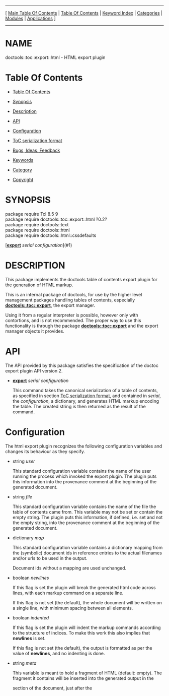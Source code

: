 
[//000000001]: # (doctools::toc::export::html \- Documentation tools)
[//000000002]: # (Generated from file 'plugin\.inc' by tcllib/doctools with format 'markdown')
[//000000003]: # (Copyright &copy; 2009\-2019 Andreas Kupries <andreas\_kupries@users\.sourceforge\.net>)
[//000000004]: # (doctools::toc::export::html\(n\) 0\.2 tcllib "Documentation tools")

<hr> [ <a href="../../../../toc.md">Main Table Of Contents</a> &#124; <a
href="../../../toc.md">Table Of Contents</a> &#124; <a
href="../../../../index.md">Keyword Index</a> &#124; <a
href="../../../../toc0.md">Categories</a> &#124; <a
href="../../../../toc1.md">Modules</a> &#124; <a
href="../../../../toc2.md">Applications</a> ] <hr>

# NAME

doctools::toc::export::html \- HTML export plugin

# <a name='toc'></a>Table Of Contents

  - [Table Of Contents](#toc)

  - [Synopsis](#synopsis)

  - [Description](#section1)

  - [API](#section2)

  - [Configuration](#section3)

  - [ToC serialization format](#section4)

  - [Bugs, Ideas, Feedback](#section5)

  - [Keywords](#keywords)

  - [Category](#category)

  - [Copyright](#copyright)

# <a name='synopsis'></a>SYNOPSIS

package require Tcl 8\.5 9  
package require doctools::toc::export::html ?0\.2?  
package require doctools::text  
package require doctools::html  
package require doctools::html::cssdefaults  

[__[export](\.\./\.\./\.\./\.\./index\.md\#export)__ *serial* *configuration*](#1)  

# <a name='description'></a>DESCRIPTION

This package implements the doctools table of contents export plugin for the
generation of HTML markup\.

This is an internal package of doctools, for use by the higher level management
packages handling tables of contents, especially
__[doctools::toc::export](toc\_export\.md)__, the export manager\.

Using it from a regular interpreter is possible, however only with contortions,
and is not recommended\. The proper way to use this functionality is through the
package __[doctools::toc::export](toc\_export\.md)__ and the export
manager objects it provides\.

# <a name='section2'></a>API

The API provided by this package satisfies the specification of the doctoc
export plugin API version 2\.

  - <a name='1'></a>__[export](\.\./\.\./\.\./\.\./index\.md\#export)__ *serial* *configuration*

    This command takes the canonical serialization of a table of contents, as
    specified in section [ToC serialization format](#section4), and
    contained in *serial*, the *configuration*, a dictionary, and generates
    HTML markup encoding the table\. The created string is then returned as the
    result of the command\.

# <a name='section3'></a>Configuration

The html export plugin recognizes the following configuration variables and
changes its behaviour as they specify\.

  - string *user*

    This standard configuration variable contains the name of the user running
    the process which invoked the export plugin\. The plugin puts this
    information into the provenance comment at the beginning of the generated
    document\.

  - string *file*

    This standard configuration variable contains the name of the file the table
    of contents came from\. This variable may not be set or contain the empty
    string\. The plugin puts this information, if defined, i\.e\. set and not the
    empty string, into the provenance comment at the beginning of the generated
    document\.

  - dictionary *map*

    This standard configuration variable contains a dictionary mapping from the
    \(symbolic\) document ids in reference entries to the actual filenames and/or
    urls to be used in the output\.

    Document ids without a mapping are used unchanged\.

  - boolean *newlines*

    If this flag is set the plugin will break the generated html code across
    lines, with each markup command on a separate line\.

    If this flag is not set \(the default\), the whole document will be written on
    a single line, with minimum spacing between all elements\.

  - boolean *indented*

    If this flag is set the plugin will indent the markup commands according to
    the structure of indices\. To make this work this also implies that
    __newlines__ is set\.

    If this flag is not set \(the default\), the output is formatted as per the
    value of __newlines__, and no indenting is done\.

  - string *meta*

    This variable is meant to hold a fragment of HTML \(default: empty\)\. The
    fragment it contains will be inserted into the generated output in the
    <head> section of the document, just after the <title> tag\.

  - string *header*

    This variable is meant to hold a fragment of HTML \(default: empty\)\. The
    fragment it contains will be inserted into the generated output just after
    the <h1> title tag in the body of the document, in the class\.header
    <div>'ision\.

  - string *footer*

    This variable is meant to hold a fragment of HTML \(default: empty\)\. The
    fragment it contains will be inserted into the generated output just before
    the </body> tag, in the class\.footer <div>'ision\.

  - dictionary *rid*

    The value of this variable \(default: empty\) maps references to the
    identifiers to use as their anchor names\. Each reference __FOO__ not
    found in the dictionary uses __REF\-____FOO__ as anchor, i\.e\. itself
    prefixed with the string __REF\-__\.

  - string *sepline*

    The value of this variable is the string to use for the separator comments
    inserted into the output when the outpout is broken across lines and/or
    indented\. The default string consists of 60 dashes\.

  - string *class\.main*

    This variable contains the class name for the main <div>'ivision of the
    generated document\. The default is __doctools__\.

  - string *class\.header*

    This variable contains the class name for the header <div>'ision of the
    generated document\. The default is __toc\-header__\. This division
    contains the document title, the user specified __header__, if any, and
    a visible separator line\.

  - string *class\.title*

    This variable contains the class name for the <h1> tag enclosing the
    document title\. The default is __toc\-title__\.

  - string *class\.navsep*

    This variable contains the class name for the <hr> separators in the header
    and footer sections of the generated document\. The default is
    __toc\-navsep__\.

  - string *class\.contents*

    This variable contains the class name for the XXXXX holding the keywords and
    their references in the generated document\. The default is
    __toc\-contents__\.

  - string *class\.ref*

    This variable contains the class name for the table elements which are
    references to other documents\. The default is __toc\-ref__\.

  - string *class\.div*

    This variable contains the class name for the table elements which are
    divisions\. The default is __toc\-div__\.

  - string *class\.footer*

    This variable contains the class name for the footer <div>'ision of the
    generated document\. The default is __toc\-footer__\. This division
    contains a browser\-visible separator line and the user specified
    __footer__, if any\.

*Note* that this plugin ignores the standard configuration variable
__format__, and its value\.

# <a name='section4'></a>ToC serialization format

Here we specify the format used by the doctools v2 packages to serialize tables
of contents as immutable values for transport, comparison, etc\.

We distinguish between *regular* and *canonical* serializations\. While a
table of contents may have more than one regular serialization only exactly one
of them will be *canonical*\.

  - regular serialization

      1. The serialization of any table of contents is a nested Tcl dictionary\.

      1. This dictionary holds a single key, __doctools::toc__, and its
         value\. This value holds the contents of the table of contents\.

      1. The contents of the table of contents are a Tcl dictionary holding the
         title of the table of contents, a label, and its elements\. The relevant
         keys and their values are

           * __title__

             The value is a string containing the title of the table of
             contents\.

           * __label__

             The value is a string containing a label for the table of contents\.

           * __items__

             The value is a Tcl list holding the elements of the table, in the
             order they are to be shown\.

             Each element is a Tcl list holding the type of the item, and its
             description, in this order\. An alternative description would be
             that it is a Tcl dictionary holding a single key, the item type,
             mapped to the item description\.

             The two legal item types and their descriptions are

               + __reference__

                 This item describes a single entry in the table of contents,
                 referencing a single document\. To this end its value is a Tcl
                 dictionary containing an id for the referenced document, a
                 label, and a longer textual description which can be associated
                 with the entry\. The relevant keys and their values are

                   - __id__

                     The value is a string containing the id of the document
                     associated with the entry\.

                   - __label__

                     The value is a string containing a label for this entry\.
                     This string also identifies the entry, and no two entries
                     \(references and divisions\) in the containing list are
                     allowed to have the same label\.

                   - __desc__

                     The value is a string containing a longer description for
                     this entry\.

               + __division__

                 This item describes a group of entries in the table of
                 contents, inducing a hierarchy of entries\. To this end its
                 value is a Tcl dictionary containing a label for the group, an
                 optional id to a document for the whole group, and the list of
                 entries in the group\. The relevant keys and their values are

                   - __id__

                     The value is a string containing the id of the document
                     associated with the whole group\. This key is optional\.

                   - __label__

                     The value is a string containing a label for the group\.
                     This string also identifies the entry, and no two entries
                     \(references and divisions\) in the containing list are
                     allowed to have the same label\.

                   - __items__

                     The value is a Tcl list holding the elements of the group,
                     in the order they are to be shown\. This list has the same
                     structure as the value for the keyword __items__ used
                     to describe the whole table of contents, see above\. This
                     closes the recusrive definition of the structure, with
                     divisions holding the same type of elements as the whole
                     table of contents, including other divisions\.

  - canonical serialization

    The canonical serialization of a table of contents has the format as
    specified in the previous item, and then additionally satisfies the
    constraints below, which make it unique among all the possible
    serializations of this table of contents\.

      1. The keys found in all the nested Tcl dictionaries are sorted in
         ascending dictionary order, as generated by Tcl's builtin command
         __lsort \-increasing \-dict__\.

# <a name='section5'></a>Bugs, Ideas, Feedback

This document, and the package it describes, will undoubtedly contain bugs and
other problems\. Please report such in the category *doctools* of the [Tcllib
Trackers](http://core\.tcl\.tk/tcllib/reportlist)\. Please also report any ideas
for enhancements you may have for either package and/or documentation\.

When proposing code changes, please provide *unified diffs*, i\.e the output of
__diff \-u__\.

Note further that *attachments* are strongly preferred over inlined patches\.
Attachments can be made by going to the __Edit__ form of the ticket
immediately after its creation, and then using the left\-most button in the
secondary navigation bar\.

# <a name='keywords'></a>KEYWORDS

[HTML](\.\./\.\./\.\./\.\./index\.md\#html),
[doctools](\.\./\.\./\.\./\.\./index\.md\#doctools),
[export](\.\./\.\./\.\./\.\./index\.md\#export),
[serialization](\.\./\.\./\.\./\.\./index\.md\#serialization), [table of
contents](\.\./\.\./\.\./\.\./index\.md\#table\_of\_contents),
[toc](\.\./\.\./\.\./\.\./index\.md\#toc)

# <a name='category'></a>CATEGORY

Text formatter plugin

# <a name='copyright'></a>COPYRIGHT

Copyright &copy; 2009\-2019 Andreas Kupries <andreas\_kupries@users\.sourceforge\.net>
